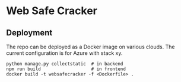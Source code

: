 # Web Safe Cracker


## Deployment

The repo can be deployed as a Docker image on various clouds. The current configuration is for Azure with stack xy. 

```
python manage.py collectstatic  # in backend
npm run build                   # in frontend
docker build -t websafecracker -f <Dockerfile> .
```

